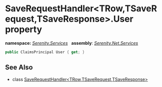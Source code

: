 # SaveRequestHandler&lt;TRow,TSaveRequest,TSaveResponse&gt;.User property
**namespace:** *[Serenity.Services](../../README.md#serenity.services-namespace)*   **assembly**: *[Serenity.Net.Services](../../README.md)*

```csharp
public ClaimsPrincipal User { get; }
```

## See Also

* class [SaveRequestHandler&lt;TRow,TSaveRequest,TSaveResponse&gt;](../SaveRequestHandler-3.md)